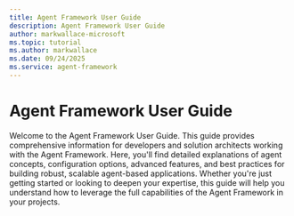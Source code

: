 ```yaml
---
title: Agent Framework User Guide
description: Agent Framework User Guide
author: markwallace-microsoft
ms.topic: tutorial
ms.author: markwallace
ms.date: 09/24/2025
ms.service: agent-framework
---
```


# Agent Framework User Guide

Welcome to the Agent Framework User Guide. This guide provides comprehensive information for developers and solution architects working with the Agent Framework. Here, you'll find detailed explanations of agent concepts, configuration options, advanced features, and best practices for building robust, scalable agent-based applications. Whether you're just getting started or looking to deepen your expertise, this guide will help you understand how to leverage the full capabilities of the Agent Framework in your projects.
